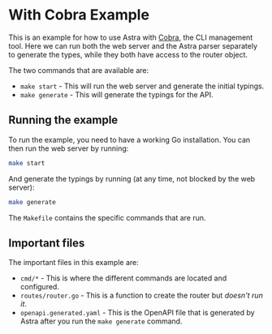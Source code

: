 # With Cobra Example
This is an example for how to use Astra with [Cobra](https://github.com/spf13/cobra), the CLI management tool. Here we can run both the web server and the Astra parser separately to generate the types, while they both have access to the router object.

The two commands that are available are:
* `make start` - This will run the web server and generate the initial typings.
* `make generate` - This will generate the typings for the API.

## Running the example

To run the example, you need to have a working Go installation. You can then run the web server by running:

```bash
make start
```

And generate the typings by running (at any time, not blocked by the web server):

```bash
make generate
```

The `Makefile` contains the specific commands that are run.


## Important files

The important files in this example are:
* `cmd/*` - This is where the different commands are located and configured.
* `routes/router.go` - This is a function to create the router but _doesn't run it_. 
* `openapi.generated.yaml` - This is the OpenAPI file that is generated by Astra after you run the `make generate` command.
